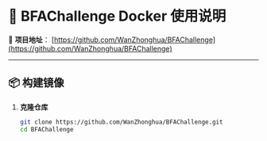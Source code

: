 # 🐳 BFAChallenge Docker 使用说明

📂 **项目地址**： [https://github.com/WanZhonghua/BFAChallenge](https://github.com/WanZhonghua/BFAChallenge)

---

## 📦 构建镜像

1. **克隆仓库**
   ```bash
   git clone https://github.com/WanZhonghua/BFAChallenge.git
   cd BFAChallenge
